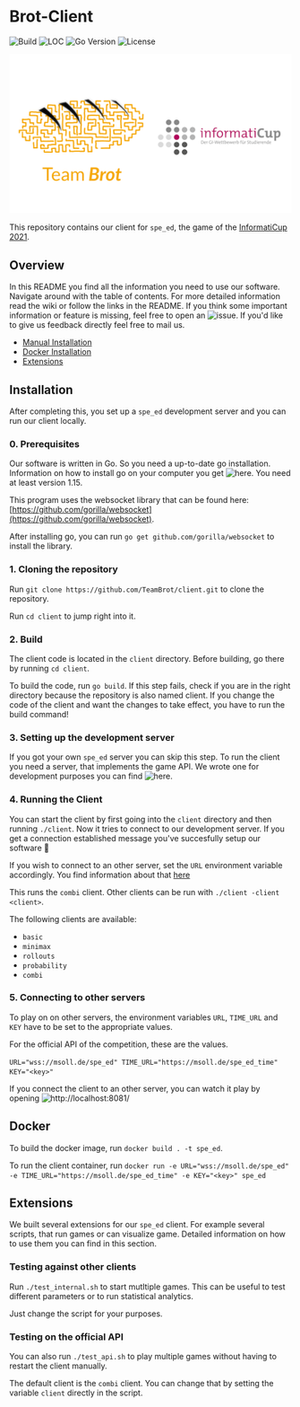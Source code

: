 # Brot-Client

![Build](https://github.com/TeamBrot/client/actions/workflows/go.yml/badge.svg)
![LOC](https://img.shields.io/tokei/lines/github/TeamBrot/client)
![Go Version](https://img.shields.io/github/go-mod/go-version/TeamBrot/client)
![License](https://img.shields.io/github/license/TeamBrot/client)

![](brot-icup.png)

This repository contains our client for `spe_ed`, the game of the [InformatiCup 2021](https://github.com/InformatiCup/InformatiCup2021).

## Overview
In this README you find all the information you need to use our software. Navigate around with the table of contents. For more detailed information read the wiki or follow the links in the README. If you think some important information or feature is missing, feel free to open an ![issue](https://github.com/TeamBrot/client/issues). If you'd like to give us feedback directly feel free to mail us.
- [Manual Installation](#installation)
- [Docker Installation](#docker)
- [Extensions](#extensions)

## Installation

After completing this, you set up a `spe_ed` development server and you can run our client locally.

### 0. Prerequisites

Our software is written in Go. So you need a up-to-date go installation. Information on how to install go on your computer you get ![here](https://golang.org/doc/install). You need at least version 1.15.

This program uses the websocket library that can be found here: [https://github.com/gorilla/websocket](https://github.com/gorilla/websocket).

After installing go, you can run `go get github.com/gorilla/websocket` to install the library.

### 1. Cloning the repository

Run `git clone https://github.com/TeamBrot/client.git` to clone the repository. 

Run `cd client` to jump right into it.

### 2. Build

The client code is located in the `client` directory. Before building, go there by running `cd client`.

To build the code, run `go build`. If this step fails, check if you are in the right directory because the repository is also named client. If you change the code of the client and want the changes to take effect, you have to run the build command!

### 3. Setting up the development server

If you got your own `spe_ed` server you can skip this step. To run the client you need a server, that implements the game API. We wrote one for development purposes you can find ![here](https://github.com/TeamBrot/server). 

### 4. Running the Client

You can start the client by first going into the `client` directory and then running `./client`. Now it tries to connect to our development server. If you get a connection established message you've succesfully setup our software 🥳

If you wish to connect to an other server, set the `URL` environment variable accordingly. You find information about that [here](#connecting-to-other-servers)

This runs the `combi` client. Other clients can be run with `./client -client <client>`.

The following clients are available:

- `basic`
- `minimax`
- `rollouts`
- `probability`
- `combi`

### 5. Connecting to other servers

To play on on other servers, the environment variables `URL`, `TIME_URL` and `KEY` have to be set to the appropriate values. 

For the official API of the competition, these are the values.

`URL="wss://msoll.de/spe_ed" TIME_URL="https://msoll.de/spe_ed_time" KEY="<key>"`

If you connect the client to an other server, you can watch it play by opening ![http://localhost:8081/](http://localhost:8081)

## Docker

To build the docker image, run `docker build . -t spe_ed`.

To run the client container, run `docker run -e URL="wss://msoll.de/spe_ed" -e TIME_URL="https://msoll.de/spe_ed_time" -e KEY="<key>" spe_ed`

## Extensions

We built several extensions for our `spe_ed` client. For example several scripts, that run games or can visualize game. Detailed information on how to use them you can find in this section.

### Testing against other clients

Run `./test_internal.sh` to start mutltiple games. This can be useful to test different parameters or to run statistical analytics.

Just change the script for your purposes.

### Testing on the official API

You can also run `./test_api.sh` to play multiple games without having to restart the client manually.

The default client is the `combi` client. You can change that by setting the variable `client` directly in the script.

